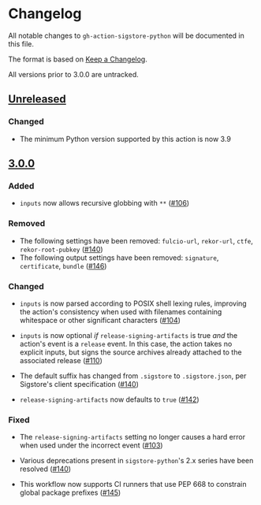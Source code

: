 # Changelog

All notable changes to `gh-action-sigstore-python` will be documented in this file.

The format is based on [Keep a Changelog](https://keepachangelog.com/en/1.0.0/).

All versions prior to 3.0.0 are untracked.

## [Unreleased]

### Changed

* The minimum Python version supported by this action is now 3.9

## [3.0.0]

### Added

* `inputs` now allows recursive globbing with `**`
  ([#106](https://github.com/sigstore/gh-action-sigstore-python/pull/106))

### Removed

* The following settings have been removed: `fulcio-url`, `rekor-url`,
  `ctfe`, `rekor-root-pubkey`
  ([#140](https://github.com/sigstore/gh-action-sigstore-python/pull/140))
* The following output settings have been removed: `signature`,
  `certificate`, `bundle`
  ([#146](https://github.com/sigstore/gh-action-sigstore-python/pull/146))


### Changed

* `inputs` is now parsed according to POSIX shell lexing rules, improving
  the action's consistency when used with filenames containing whitespace
  or other significant characters
  ([#104](https://github.com/sigstore/gh-action-sigstore-python/pull/104))

* `inputs` is now optional *if* `release-signing-artifacts` is true
  *and* the action's event is a `release` event. In this case, the action
  takes no explicit inputs, but signs the source archives already attached
  to the associated release
  ([#110](https://github.com/sigstore/gh-action-sigstore-python/pull/110))

* The default suffix has changed from `.sigstore` to `.sigstore.json`,
  per Sigstore's client specification
  ([#140](https://github.com/sigstore/gh-action-sigstore-python/pull/140))

* `release-signing-artifacts` now defaults to `true`
  ([#142](https://github.com/sigstore/gh-action-sigstore-python/pull/142))

### Fixed

* The `release-signing-artifacts` setting no longer causes a hard error
  when used under the incorrect event
  ([#103](https://github.com/sigstore/gh-action-sigstore-python/pull/103))

* Various deprecations present in `sigstore-python`'s 2.x series have been
  resolved
  ([#140](https://github.com/sigstore/gh-action-sigstore-python/pull/140))

* This workflow now supports CI runners that use PEP 668 to constrain global
  package prefixes
  ([#145](https://github.com/sigstore/gh-action-sigstore-python/pull/145))


[Unreleased]: https://github.com/sigstore/gh-action-sigstore-python/compare/v3.0.0...HEAD
[3.0.0]: https://github.com/sigstore/gh-action-sigstore-python/compare/v2.1.1...v3.0.0
